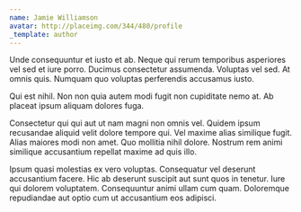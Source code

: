 ```yaml
---
name: Jamie Williamson
avatar: http://placeimg.com/344/480/profile
_template: author
---
```

Unde consequuntur et iusto et ab. Neque qui rerum temporibus asperiores vel sed et iure porro. Ducimus consectetur assumenda. Voluptas vel sed. At omnis quis. Numquam quo voluptas perferendis accusamus iusto.
  
Qui est nihil. Non non quia autem modi fugit non cupiditate nemo at. Ab placeat ipsum aliquam dolores fuga.
  
Consectetur qui qui aut ut nam magni non omnis vel. Quidem ipsum recusandae aliquid velit dolore tempore qui. Vel maxime alias similique fugit. Alias maiores modi non amet. Quo mollitia nihil dolore. Nostrum rem animi similique accusantium repellat maxime ad quis illo.
  
Ipsum quasi molestias ex vero voluptas. Consequatur vel deserunt accusantium facere. Hic ab deserunt suscipit aut sunt quos in tenetur. Iure qui dolorem voluptatem. Consequuntur animi ullam cum quam. Doloremque repudiandae aut optio cum ut accusantium eos adipisci.
